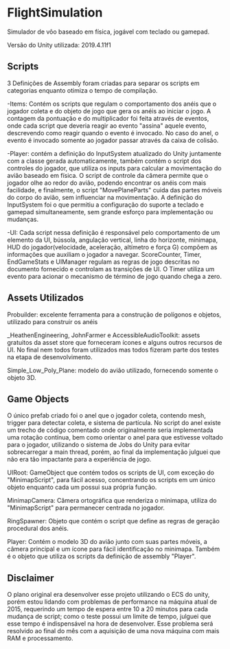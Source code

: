 # FlightSimulation
Simulador de vôo baseado em física, jogável com teclado ou gamepad.

Versão do Unity utilizada: 2019.4.11f1

## Scripts
3 Definições de Assembly foram criadas para separar os scripts em categorias enquanto otimiza o tempo de compilação.

-Items: Contém os scripts que regulam o comportamento dos anéis que o jogador coleta e do objeto de jogo que gera os anéis ao iniciar o jogo. A contagem da pontuação e do multiplicador foi feita através de eventos, onde cada script que deveria
reagir ao evento "assina" aquele evento, descrevendo como reagir quando o evento é invocado. No caso do anel, o evento é invocado somente ao jogador passar através da caixa de colisão.

-Player: contém a definição do InputSystem atualizado do Unity juntamente com a classe gerada automaticamente, também contém o script dos controles do jogador, que utiliza os inputs para calcular a movimentação do avião baseado em física. 
O script de controle da câmera permite que o jogador olhe ao redor do avião, podendo encontrar os anéis com mais facilidade, e finalmente, o script "MovePlaneParts" cuida das partes móveis do corpo do avião, sem influenciar na movimentação.
A definição do InputSystem foi o que permitiu a configuração do suporte a teclado e gamepad simultaneamente, sem grande esforço para implementação ou mudanças.

-UI: Cada script nessa definição é responsável pelo comportamento de um elemento da UI, bússola, angulação vertical, linha do horizonte, minimapa, HUD do jogador(velocidade, aceleração, altímetro e força G) compõem as informações que 
auxiliam o jogador a navegar. ScoreCounter, Timer, EndGameStats e UIManager regulam as regras de jogo descritas no documento fornecido e controlam as transições de UI. O Timer utiliza um evento para acionar o mecanismo de término de jogo 
quando chega a zero.

## Assets Utilizados

Probuilder: excelente ferramenta para a construção de polígonos e objetos, utilizado para construir os anéis

_HeathenEngineering, JohnFarmer e AccessibleAudioToolkit: assets gratuitos da asset store que forneceram ícones e alguns outros recursos de UI. No final nem todos foram utilizados mas todos fizeram parte dos testes na etapa de desenvolvimento.

Simple_Low_Poly_Plane: modelo do avião utilizado, fornecendo somente o objeto 3D.

## Game Objects

O único prefab criado foi o anel que o jogador coleta, contendo mesh, trigger para detectar coleta, e sistema de partícula. No script do anel existe um trecho de código comentado onde originalmente seria implementada uma rotação contínua, 
bem como orientar o anel para que estivesse voltado para o jogador, utilizando o sistema de Jobs do Unity para evitar sobrecarregar a main thread, porém, ao final da implementação julguei que não era tão impactante para a experiência de jogo.

UIRoot: GameObject que contém todos os scripts de UI, com exceção do "MinimapScript", para fácil acesso, concentrando os scripts em um único objeto enquanto cada um possui sua própria função.

MinimapCamera: Câmera ortográfica que renderiza o minimapa, utiliza do "MinimapScript" para permanecer centrada no jogador.

RingSpawner: Objeto que contém o script que define as regras de geração procedural dos anéis.

Player: Contém o modelo 3D do avião junto com suas partes móveis, a câmera principal e um ícone para fácil identificação no minimapa. Também é o objeto que utiliza os scripts da definição de assembly "Player".

## Disclaimer

O plano original era desenvolver esse projeto utilizando o ECS do unity, porém estou lidando com problemas de performance na máquina atual de 2015, requerindo um tempo de espera entre 10 a 20 minutos para cada mudança de script; como o teste 
possui um limite de tempo, julguei que esse tempo é indispensável na hora de desenvolver. Esse problema será resolvido ao final do mês com a aquisição de uma nova máquina com mais RAM e processamento.

